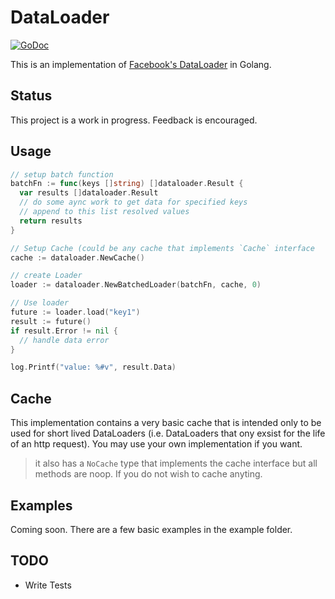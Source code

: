 # DataLoader
[![GoDoc](https://godoc.org/github.com/nicksrandall/dataloader?status.svg)](https://godoc.org/github.com/nicksrandall/dataloader)

This is an implementation of [Facebook's DataLoader](https://github.com/facebook/dataloader) in Golang.

## Status
This project is a work in progress. Feedback is encouraged.

## Usage
```go
// setup batch function
batchFn := func(keys []string) []dataloader.Result {
  var results []dataloader.Result
  // do some aync work to get data for specified keys
  // append to this list resolved values
  return results
}

// Setup Cache (could be any cache that implements `Cache` interface
cache := dataloader.NewCache()

// create Loader
loader := dataloader.NewBatchedLoader(batchFn, cache, 0)

// Use loader
future := loader.load("key1")
result := future()
if result.Error != nil {
  // handle data error
}

log.Printf("value: %#v", result.Data)
```

## Cache
This implementation contains a very basic cache that is intended only to be used for short lived DataLoaders (i.e. DataLoaders that ony exsist for the life of an http request). You may use your own implementation if you want.

> it also has a `NoCache` type that implements the cache interface but all methods are noop. If you do not wish to cache anyting.

## Examples
Coming soon. There are a few basic examples in the example folder.

## TODO
- Write Tests
